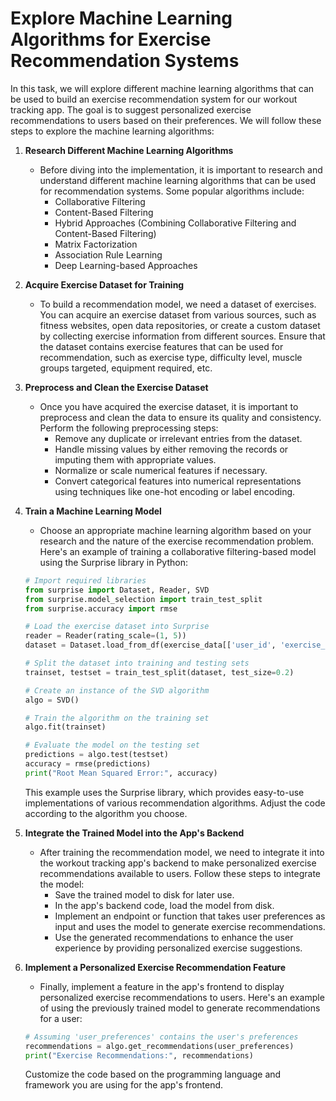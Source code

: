 #  Explore Machine Learning Algorithms for Exercise Recommendation Systems

In this task, we will explore different machine learning algorithms that can be used to build an exercise recommendation system for our workout tracking app. The goal is to suggest personalized exercise recommendations to users based on their preferences. We will follow these steps to explore the machine learning algorithms:

1. **Research Different Machine Learning Algorithms**
   - Before diving into the implementation, it is important to research and understand different machine learning algorithms that can be used for recommendation systems. Some popular algorithms include:
     - Collaborative Filtering
     - Content-Based Filtering
     - Hybrid Approaches (Combining Collaborative Filtering and Content-Based Filtering)
     - Matrix Factorization
     - Association Rule Learning
     - Deep Learning-based Approaches

2. **Acquire Exercise Dataset for Training**
   - To build a recommendation model, we need a dataset of exercises. You can acquire an exercise dataset from various sources, such as fitness websites, open data repositories, or create a custom dataset by collecting exercise information from different sources. Ensure that the dataset contains exercise features that can be used for recommendation, such as exercise type, difficulty level, muscle groups targeted, equipment required, etc.

3. **Preprocess and Clean the Exercise Dataset**
   - Once you have acquired the exercise dataset, it is important to preprocess and clean the data to ensure its quality and consistency. Perform the following preprocessing steps:
     - Remove any duplicate or irrelevant entries from the dataset.
     - Handle missing values by either removing the records or imputing them with appropriate values.
     - Normalize or scale numerical features if necessary.
     - Convert categorical features into numerical representations using techniques like one-hot encoding or label encoding.

4. **Train a Machine Learning Model**
   - Choose an appropriate machine learning algorithm based on your research and the nature of the exercise recommendation problem. Here's an example of training a collaborative filtering-based model using the Surprise library in Python:
     
   ```python
   # Import required libraries
   from surprise import Dataset, Reader, SVD
   from surprise.model_selection import train_test_split
   from surprise.accuracy import rmse

   # Load the exercise dataset into Surprise
   reader = Reader(rating_scale=(1, 5))
   dataset = Dataset.load_from_df(exercise_data[['user_id', 'exercise_id', 'rating']], reader)

   # Split the dataset into training and testing sets
   trainset, testset = train_test_split(dataset, test_size=0.2)

   # Create an instance of the SVD algorithm
   algo = SVD()

   # Train the algorithm on the training set
   algo.fit(trainset)

   # Evaluate the model on the testing set
   predictions = algo.test(testset)
   accuracy = rmse(predictions)
   print("Root Mean Squared Error:", accuracy)
   ```
   This example uses the Surprise library, which provides easy-to-use implementations of various recommendation algorithms. Adjust the code according to the algorithm you choose.

5. **Integrate the Trained Model into the App's Backend**
   - After training the recommendation model, we need to integrate it into the workout tracking app's backend to make personalized exercise recommendations available to users. Follow these steps to integrate the model:
     - Save the trained model to disk for later use.
     - In the app's backend code, load the model from disk.
     - Implement an endpoint or function that takes user preferences as input and uses the model to generate exercise recommendations.
     - Use the generated recommendations to enhance the user experience by providing personalized exercise suggestions.

6. **Implement a Personalized Exercise Recommendation Feature**
   - Finally, implement a feature in the app's frontend to display personalized exercise recommendations to users. Here's an example of using the previously trained model to generate recommendations for a user:
     
   ```python
   # Assuming 'user_preferences' contains the user's preferences
   recommendations = algo.get_recommendations(user_preferences)
   print("Exercise Recommendations:", recommendations)
   ```
   Customize the code based on the programming language and framework you are using for the app's frontend.
